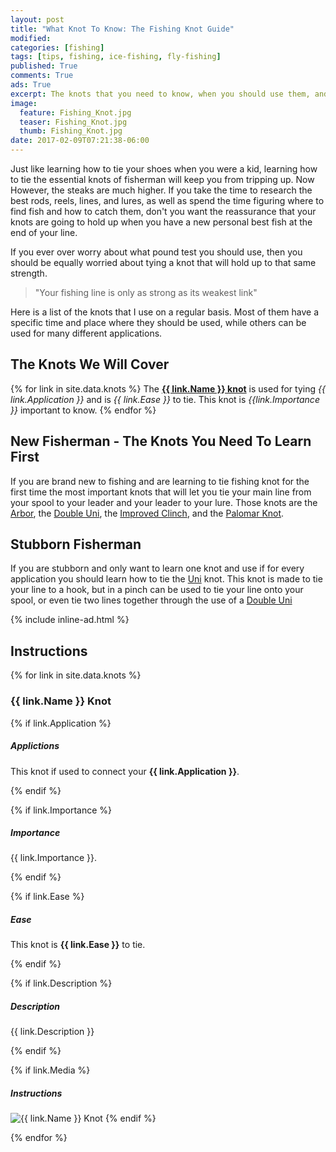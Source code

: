 ```yaml
---
layout: post
title: "What Knot To Know: The Fishing Knot Guide"
modified:
categories: [fishing]
tags: [tips, fishing, ice-fishing, fly-fishing]
published: True
comments: True
ads: True
excerpt: The knots that you need to know, when you should use them, and why they are used over other knots.
image:
  feature: Fishing_Knot.jpg
  teaser: Fishing_Knot.jpg
  thumb: Fishing_Knot.jpg
date: 2017-02-09T07:21:38-06:00
---
```


Just like learning how to tie your shoes when you were a kid, learning how to tie the essential knots of fisherman will keep you from tripping up. Now However, the steaks are much higher. If you take the time to research the best rods, reels, lines, and lures, as well as spend the time figuring where to find fish and how to catch them, don't you want the reassurance that your knots are going to hold up when you have a new personal best fish at the end of your line.

If you ever over worry about what pound test you should use, then you should be equally worried about tying a knot that will hold up to that same strength.

> "Your fishing line is only as strong as its weakest link"

Here is a list of the knots that I use on a regular basis. Most of them have a specific time and place where they should be used, while others can be used for many different applications.

## The Knots We Will Cover

{% for link in site.data.knots %}
The <strong><a href="#{{ link.Name }}">{{ link.Name }} knot</a></strong> is used for tying <i>{{ link.Application }}</i> and is <i>{{ link.Ease }}</i> to tie. This knot is <i>{{link.Importance }}</i> important to know.
{% endfor %}

## New Fisherman - The Knots You Need To Learn First
If you are brand new to fishing and are learning to tie fishing knot for the first time the most important knots that will let you tie your main line from your spool to your leader and your leader to your lure. Those knots are the <a href="#Arbor">Arbor</a>, the <a href="#Double Uni">Double Uni</a>, the <a href="#Improved Clinch">Improved Clinch</a>, and the <a href="#Palomar">Palomar Knot</a>.

## Stubborn Fisherman
If you are stubborn and only want to learn one knot and use if for every application you should learn how to tie the <a href="#Uni">Uni</a> knot. This knot is made to tie your line to a hook, but in a pinch can be used to tie your line onto your spool, or even tie two lines together through the use of a <a href="#Double Uni">Double Uni</a>

{% include inline-ad.html %}

## Instructions

{% for link in site.data.knots %}

<h3 id="{{ link.Name }}"> {{ link.Name }} Knot </h3>

{% if link.Application %}
<h5>Applictions</h5>
<p>This knot if used to connect your <strong>{{ link.Application }}</strong>.</p>
{% endif %}

{% if link.Importance %}
<h5>Importance</h5>
<p>{{ link.Importance }}.</p>
{% endif %}

{% if link.Ease %}
<h5>Ease</h5>
<p>This knot is <strong>{{ link.Ease }}</strong> to tie.</p>
{% endif %}

{% if link.Description %}
<h5>Description</h5>
<p>{{ link.Description }}</p>
{% endif %}

{% if link.Media %}
<h5>Instructions</h5>
<img src="{{ link.Media }}" alt="{{ link.Name }} Knot" title="{{ link.Name }} Knot" />
{% endif %}

{% endfor %}